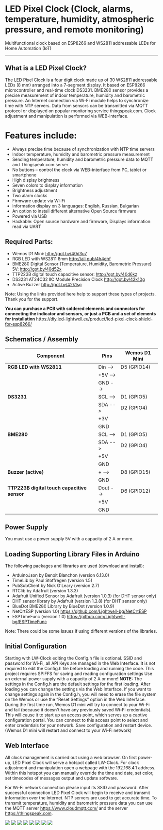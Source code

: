 # LED Pixel Clock (Clock, alarms, temperature, humidity, atmospheric pressure, and remote monitoring)
Multifunctional clock based on ESP8266 and WS2811 addressable LEDs for Home Automation (IoT)

------------
## What is a LED Pixel Clock?
The LED Pixel Clock is a four digit clock made up of 30 WS2811 addressable LEDs (8 mm) arranged into a 7-segment display. It based on ESP8266 microcontroller and real-time clock DS3231. BME280 sensor provides a precise measurement of indoor temperature, humidity and barometric pressure. An Internet connection via Wi-Fi module helps to synchronize time with NTP servers. Data from sensors can be transmitted via MQTT protocol or displayed on popular monitoring service thingspeak.com. Clock adjustment and manipulation is performed via WEB-interface.

# Features include:
- Always precise time because of synchronization with NTP time servers
- Indoor temperature, humidity and barometric pressure measurement
- Sending temperature, humidity and barometric pressure data to MQTT and Thingspeak.com server
- No buttons – control the clock via WEB-interface from PC, tablet or smartphone
- High display brightness
- Seven colors to display information
- Brightness adjustment
- Two alarm clocks
- Firmware update via Wi-Fi
- Information display on 3 languages: English, Russian, Bulgarian
- An option to install different alternative Open Source firmware
- Powered via USB
- Hackable: Open source hardware and firmware, Displays information read via UART

## Required Parts:
- Wemos D1 Mini: http://got.by/40d3u7
- RGB LED with WS2811 8mm http://ali.pub/4h4ehf
- BME280 Digital Sensor (Temperature, Humidity, Barometric Pressure) 5V: http://got.by/40d52x
- TTP223B digital touch capacitive sensor: http://got.by/40d6kz
- DS3231 AT24C32 IIC Module Precision Clock http://got.by/42k10g
- Active Buzzer http://got.by/42k1sg

Note: Using the links provided here help to support these types of projects. Thank you for the support.

**You can purchase a PCB with soldered elements and connectors for connecting the indicator and sensors, or just a PCB and a set of elements for installation**
https://diy.led-lightwell.eu/product/led-pixel-clock-shield-for-esp8266/

## Schematics / Assembly
| Component  | Pins  |  Wemos D1 Mini |
| ------------ | ------------ | ------------ |
| **RGB LED with WS2811**  |  Din -->|D5 (GPIO14)|
||+5V -->||
||GND --> |   |
|**DS3231**|SCL -->|D1 (GPIO5)|
||SDA -->|D2 (GPIO4)|
||+3V||
||GND||
|**BME280**|SCL -->|D1 (GPIO5)|
||SDA -->|D2 (GPIO4)|
||+5V||
||GND||
|**Buzzer (active)**|+ -->|D8 (GPIO15)|
||GND||
|**TTP223B digital touch capacitive  sensor**|Dout -->|D6 (GPIO12)|
||+5V||
||GND||


## Power Supply
You must use a power supply 5V with a capacity of 2 A or more.

## Loading Supporting Library Files in Arduino
The following packages and libraries are used (download and install):
- ArduinoJson by Benoit Blanchon (version 6.13.0)
- TimeLib by Paul Stoffregen (version 1.5)
- PubSubClient by Nick O'Leary (version 2.7)
- RTClib by Adafruit  (version 1.3.3)
- Adafruit Unified Sensor by Adafruit (version 1.0.3) (for DHT sensor only)
- DHT sensor library by Adafruit (version 1.3.8) (for DHT sensor only)
- BlueDot BME280 Library by BlueDot (version 1.0.9)
- NetCrtESP (version 1.0) https://github.com/Lightwell-bg/NetCrtESP
- ESPTimeFunc (version 1.0) https://github.com/Lightwell-bg/ESPTimeFunc

Note: There could be some Issues if using different versions of the libraries.

## Initial Configuration
Starting with LW-Clock editing the Config.h file is optional. SSID and password for Wi-Fi, all API Keys are managed in the Web Interface. It is not required to edit the Config.h file before loading and running the code.
This project requires SPIFFS for saving and reading configuration settings
Use an external power supply with a capacity of 2 A or more!
**NOTE:** The settings in the Config.h are the default settings for the first loading. After loading you can change the settings via the Web Interface. If you want to change settings again in the Config.h, you will need to erase the file system on the Wemos or use the “Reset Settings” option in the Web Interface. During the first time run, Wemos D1 mini will try to connect to your Wi-Fi and fail (because it doesn't have any previously saved Wi-Fi credentials). This will cause it to start up an access point, which serves up a captive configuration portal. You can connect to this access point to select and enter credentials for your network. Save configuration and restart device. (Wemos D1 mini will restart and connect to your Wi-Fi network)

## Web Interface
All clock management is carried out using a web browser. On first power-up, LED Pixel Clock will serve a hotspot called LW-Clock. For clock adjustment and manipulation open a webpage with the 192.168.4.1 address. Within this hotspot you can manually override the time and date, set color, set timecodes of messages output and update software.

For Wi-Fi network connection please input its SSID and password. After successful connection LED Pixel Clock will begin to receive and transmit information over the Internet. NTP servers are used to get accurate time. To transmit temperature, humidity and barometric pressure data you can use the MQTT server https://www.cloudmqtt.com/ and the server https://thingspeak.com.

![](https://github.com/Lightwell-bg/LEDPixelClock/blob/master/images/LPC-011.jpg)
![](https://github.com/Lightwell-bg/LEDPixelClock/blob/master/images/LPC-012.jpg)
![](https://github.com/Lightwell-bg/LEDPixelClock/blob/master/images/LPC-02.jpg)
![](https://github.com/Lightwell-bg/LEDPixelClock/blob/master/images/LPC-03.jpg)
![](https://github.com/Lightwell-bg/LEDPixelClock/blob/master/images/LPC-04.jpg)
![](https://github.com/Lightwell-bg/LEDPixelClock/blob/master/images/LPC-05.jpg)
![](https://github.com/Lightwell-bg/LEDPixelClock/blob/master/images/LPC-06.jpg)
![](https://github.com/Lightwell-bg/LEDPixelClock/blob/master/images/LPC-07.jpg)